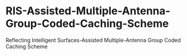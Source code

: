 # RIS-Assisted-Multiple-Antenna-Group-Coded-Caching-Scheme
Reflecting Intelligent Surfaces-Assisted Multiple-Antenna Group Coded Caching Scheme
